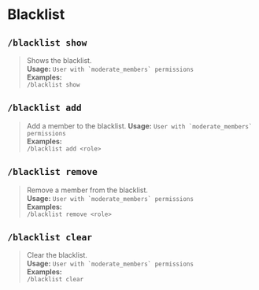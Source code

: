# Blacklist

## `/blacklist show`

> Shows the blacklist.     
> **Usage:** ``User with `moderate_members` permissions``   
> **Examples:**     
> `/blacklist show`

## `/blacklist add`

> Add a member to the blacklist. 
> **Usage:** ``User with `moderate_members` permissions``   
> **Examples:**     
> `/blacklist add <role>`

## `/blacklist remove`

> Remove a member from the blacklist.    
> **Usage:** ``User with `moderate_members` permissions``   
> **Examples:**     
> `/blacklist remove <role>`

## `/blacklist clear`

> Clear the blacklist.  
> **Usage:** ``User with `moderate_members` permissions``   
> **Examples:**     
> `/blacklist clear`